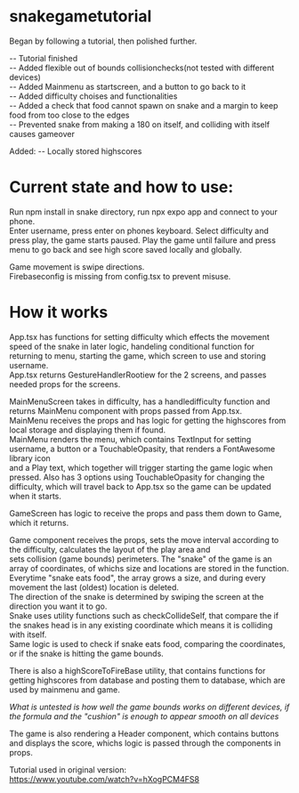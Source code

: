 # snakegametutorial
 Began by following a tutorial, then polished further.  

 -- Tutorial finished  
 -- Added flexible out of bounds collisionchecks(not tested with different devices)  
 -- Added Mainmenu as startscreen, and a button to go back to it  
 -- Added difficulty choises and functionalities  
 -- Added a check that food cannot spawn on snake and a margin to keep food from too close to the edges  
 -- Prevented snake from making a 180 on itself, and colliding with itself causes gameover  


 Added:
 -- Locally stored highscores 


# Current state and how to use:  
Run npm install in snake directory, run npx expo app and connect to your phone.  
Enter username, press enter on phones keyboard. 
Select difficulty and press play, the game starts paused. Play the game until failure and press menu to go back and see high score saved locally and globally.  
  
Game movement is swipe directions.  
Firebaseconfig is missing from config.tsx to prevent misuse.    
  
# How it works  
App.tsx has functions for setting difficulty which effects the movement speed of the snake in later logic,
handeling conditional function for returning to menu, starting the game, which screen to use and storing username.  
App.tsx returns GestureHandlerRootiew for the 2 screens, and passes needed props for the screens.  

MainMenuScreen takes in difficulty, has a handledifficulty function and returns MainMenu component with props passed from App.tsx.  
MainMenu receives the props and has logic for getting the highscores from local storage and displaying them if found.  
MainMenu renders the menu, which contains TextInput for setting username, a button or a TouchableOpasity, that renders a FontAwesome library icon  
and a Play text, which together will trigger starting the game logic when pressed. Also has 3 options using TouchableOpasity for changing the difficulty, 
which will travel back to App.tsx so the game can be updated when it starts.  

GameScreen has logic to receive the props and pass them down to Game, which it returns.  

Game component receives the props, sets the move interval according to the difficulty, calculates the layout of the play area and  
sets collision (game bounds) perimeters. The "snake" of the game is an array of coordinates, of whichs size and locations are stored in the function.  
Everytime "snake eats food", the array grows a size, and during every movement the last (oldest) location is deleted.  
The direction of the snake is determined by swiping the screen at the direction you want it to go.  
Snake uses utility functions such as checkCollideSelf, that compare the if the snakes head is in any existing coordinate which means it is colliding with itself.  
Same logic is used to check if snake eats food, comparing the coordinates, or if the snake is hitting the game bounds.  
  
There is also a highScoreToFireBase utility, that contains functions for getting highscores from database and posting them to database, which are used by mainmenu and game.  

  
*What is untested is how well the game bounds works on different devices, if the formula and the "cushion" is enough to appear smooth on all devices*  
  
The game is also rendering a Header component, which contains buttons and displays the score, whichs logic is passed through the components in props.  



Tutorial used in original version:  
https://www.youtube.com/watch?v=hXogPCM4FS8  